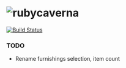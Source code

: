 # ![ruby](https://github.com/raphaelmeyer/caverna/raw/master/ruby.png)caverna

[![Build Status](https://secure.travis-ci.org/raphaelmeyer/caverna.png?branch=master)](http://travis-ci.org/raphaelmeyer/caverna)

### TODO

* Rename furnishings selection, item count

